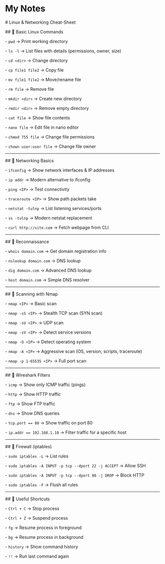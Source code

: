 # My Notes



\# Linux \& Networking Cheat-Sheet



\## 🔹 Basic Linux Commands

\- `pwd` → Print working directory  

\- `ls -l` → List files with details (permissions, owner, size)  

\- `cd <dir>` → Change directory  

\- `cp file1 file2` → Copy file  

\- `mv file1 file2` → Move/rename file  

\- `rm file` → Remove file  

\- `mkdir <dir>` → Create new directory  

\- `rmdir <dir>` → Remove empty directory  

\- `cat file` → Show file contents  

\- `nano file` → Edit file in nano editor  

\- `chmod 755 file` → Change file permissions  

\- `chown user:user file` → Change file owner  



---



\## 🔹 Networking Basics

\- `ifconfig` → Show network interfaces \& IP addresses  

\- `ip addr` → Modern alternative to ifconfig  

\- `ping <IP>` → Test connectivity  

\- `traceroute <IP>` → Show path packets take  

\- `netstat -tulnp` → List listening services/ports  

\- `ss -tulnp` → Modern netstat replacement  

\- `curl http://site.com` → Fetch webpage from CLI  



---



\## 🔹 Reconnaissance

\- `whois domain.com` → Get domain registration info  

\- `nslookup domain.com` → DNS lookup  

\- `dig domain.com` → Advanced DNS lookup  

\- `host domain.com` → Simple DNS resolver  



---



\## 🔹 Scanning with Nmap

\- `nmap <IP>` → Basic scan  

\- `nmap -sS <IP>` → Stealth TCP scan (SYN scan)  

\- `nmap -sU <IP>` → UDP scan  

\- `nmap -sV <IP>` → Detect service versions  

\- `nmap -O <IP>` → Detect operating system  

\- `nmap -A <IP>` → Aggressive scan (OS, version, scripts, traceroute)  

\- `nmap -p 1-65535 <IP>` → Full port scan  



---



\## 🔹 Wireshark Filters

\- `icmp` → Show only ICMP traffic (pings)  

\- `http` → Show HTTP traffic  

\- `ftp` → Show FTP traffic  

\- `dns` → Show DNS queries  

\- `tcp.port == 80` → Show traffic on port 80  

\- `ip.addr == 192.168.1.10` → Filter traffic for a specific host  



---



\## 🔹 Firewall (iptables)

\- `sudo iptables -L` → List rules  

\- `sudo iptables -A INPUT -p tcp --dport 22 -j ACCEPT` → Allow SSH  

\- `sudo iptables -A INPUT -p tcp --dport 80 -j DROP` → Block HTTP  

\- `sudo iptables -F` → Flush all rules  



---



\## 🔹 Useful Shortcuts

\- `Ctrl + C` → Stop process  

\- `Ctrl + Z` → Suspend process  

\- `fg` → Resume process in foreground  

\- `bg` → Resume process in background  

\- `history` → Show command history  

\- `!!` → Run last command again  



